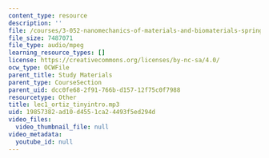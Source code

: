```yaml
---
content_type: resource
description: ''
file: /courses/3-052-nanomechanics-of-materials-and-biomaterials-spring-2007/19857382ad10d4551ca24493f5ed294d_lec1_ortiz_tinyintro.mp3
file_size: 7487071
file_type: audio/mpeg
learning_resource_types: []
license: https://creativecommons.org/licenses/by-nc-sa/4.0/
ocw_type: OCWFile
parent_title: Study Materials
parent_type: CourseSection
parent_uid: dcc0fe68-2f91-766b-d157-12f75c0f7988
resourcetype: Other
title: lec1_ortiz_tinyintro.mp3
uid: 19857382-ad10-d455-1ca2-4493f5ed294d
video_files:
  video_thumbnail_file: null
video_metadata:
  youtube_id: null
---
```

